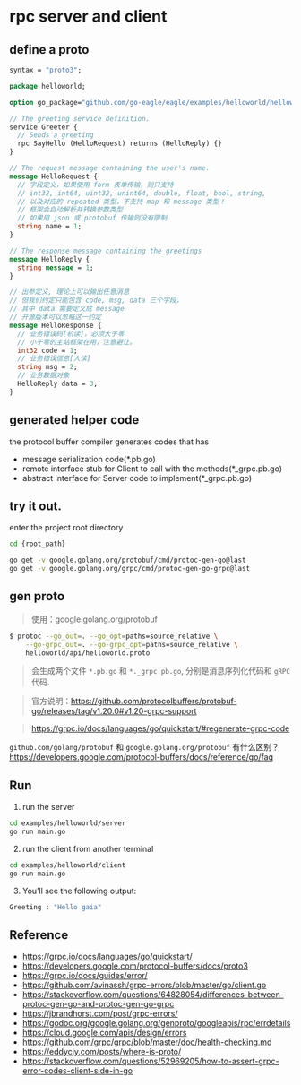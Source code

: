 # rpc server and client

## define a proto

```proto
syntax = "proto3";

package helloworld;

option go_package="github.com/go-eagle/eagle/examples/helloworld/helloworld";

// The greeting service definition.
service Greeter {
  // Sends a greeting
  rpc SayHello (HelloRequest) returns (HelloReply) {}
}

// The request message containing the user's name.
message HelloRequest {
  // 字段定义，如果使用 form 表单传输，则只支持
  // int32, int64, uint32, unint64, double, float, bool, string,
  // 以及对应的 repeated 类型，不支持 map 和 message 类型！
  // 框架会自动解析并转换参数类型
  // 如果用 json 或 protobuf 传输则没有限制
  string name = 1;
}

// The response message containing the greetings
message HelloReply {
  string message = 1;
}

// 出参定义, 理论上可以输出任意消息
// 但我们约定只能包含 code, msg, data 三个字段，
// 其中 data 需要定义成 message
// 开源版本可以怱略这一约定
message HelloResponse {
  // 业务错误码[机读]，必须大于零
  // 小于零的主站框架在用，注意避让。
  int32 code = 1;
  // 业务错误信息[人读]
  string msg = 2;
  // 业务数据对象
  HelloReply data = 3;
}
```

## generated helper code

the protocol buffer compiler generates codes that has

- message serialization code(*.pb.go)
- remote interface stub for Client to call with the methods(*_grpc.pb.go)
- abstract interface for Server code to implement(*_grpc.pb.go)

## try it out.

enter the project root directory

```bash
cd {root_path}

go get -v google.golang.org/protobuf/cmd/protoc-gen-go@last
go get -v google.golang.org/grpc/cmd/protoc-gen-go-grpc@last
```

## gen proto

> 使用：google.golang.org/protobuf

```bash
$ protoc --go_out=. --go_opt=paths=source_relative \
    --go-grpc_out=. --go-grpc_opt=paths=source_relative \
    helloworld/api/helloworld.proto
```
> 会生成两个文件 `*.pb.go` 和 `*._grpc.pb.go`, 分别是消息序列化代码和 `gRPC` 代码.

> 官方说明：https://github.com/protocolbuffers/protobuf-go/releases/tag/v1.20.0#v1.20-grpc-support

> https://grpc.io/docs/languages/go/quickstart/#regenerate-grpc-code

`github.com/golang/protobuf` 和 `google.golang.org/protobuf` 有什么区别？https://developers.google.com/protocol-buffers/docs/reference/go/faq

## Run

1. run the server

```bash
cd examples/helloworld/server
go run main.go
```

2. run the client from another terminal

```bash
cd examples/helloworld/client
go run main.go
```

3. You’ll see the following output:

```bash
Greeting : "Hello gaia"
```

## Reference

- https://grpc.io/docs/languages/go/quickstart/
- https://developers.google.com/protocol-buffers/docs/proto3
- https://grpc.io/docs/guides/error/
- https://github.com/avinassh/grpc-errors/blob/master/go/client.go
- https://stackoverflow.com/questions/64828054/differences-between-protoc-gen-go-and-protoc-gen-go-grpc
- https://jbrandhorst.com/post/grpc-errors/
- https://godoc.org/google.golang.org/genproto/googleapis/rpc/errdetails
- https://cloud.google.com/apis/design/errors
- https://github.com/grpc/grpc/blob/master/doc/health-checking.md
- https://eddycjy.com/posts/where-is-proto/
- https://stackoverflow.com/questions/52969205/how-to-assert-grpc-error-codes-client-side-in-go
